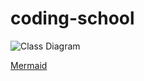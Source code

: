 # coding-school


![Class Diagram](https://mermaid.ink/img/eyJjb2RlIjoiY2xhc3NEaWFncmFtXG4gIFRpcmUgLS1vIENhciA6IEFnZ3JlZ2F0aW9uXG5cdEVuZ2luZSAtLW8gQ2FyIDogQWdncmVnYXRpb25cblx0RG9vciAtLW8gQ2FyIDogQWdncmVnYXRpb25cblx0Q2FyVHlwZSAtLT4gQ2FyXG5cdE1hbnVmYWN0dXJlciAtLSBDYXJcbiAgY2xhc3MgVGlyZXtcblx0XHQrU3RyaW5nIFNpemVcblx0fVxuXHRjbGFzcyBFbmdpbmV7XG5cdFx0LWludCBwc1xuXHRcdCtpbnQgUFNcblx0fVxuICBjbGFzcyBEb29ye1xuXHR9XG5cdGNsYXNzIENhcntcblx0XHQtU3RyaW5nIG1vZGVsXG5cdFx0K1N0cmluZyBNb2RlbFxuICAgIC1MaXN0flRpcmV-IHRpcmVzXG4gICAgK0xpc3R-VGlyZX4gVGlyZXNcbiAgICAtTGlzdH5Eb29yfiBkb29yXG4gICAgK0xpc3R-RG9vcn4gRG9vcnNcbiAgICAtRW5naW5lIGVuZ2luZVxuICAgICtFbmdpbmUgRW5naW5lXG5cdFx0K0RyaXZlKClcblx0fVxuICBjbGFzcyBNYW51ZmFjdHVyZXJ7XG5cdFx0LVN0cmluZyBuYW1lXG5cdFx0K1N0cmluZyBOYW1lXG5cdFx0K0J1aWxkQ2FyKG1vZGVsLCBwcywgY2FyVHlwZSApXG5cdH1cbiAgY2xhc3MgQ2FyVHlwZXtcbiAgICA8PGVudW1lcmF0aW9uPj5cbiAgICBDT1VQRVxuICAgIExJTU9VU0lORVxuXG59IiwibWVybWFpZCI6eyJ0aGVtZSI6ImRlZmF1bHQifSwidXBkYXRlRWRpdG9yIjpmYWxzZX0)



[Mermaid](https://mermaid-js.github.io/mermaid-live-editor/#/edit/eyJjb2RlIjoiY2xhc3NEaWFncmFtXG4gIFRpcmUgLS1vIENhciA6IEFnZ3JlZ2F0aW9uXG5cdEVuZ2luZSAtLW8gQ2FyIDogQWdncmVnYXRpb25cblx0RG9vciAtLW8gQ2FyIDogQWdncmVnYXRpb25cblx0Q2FyVHlwZSAtLT4gQ2FyXG5cdE1hbnVmYWN0dXJlciAtLSBDYXJcbiAgY2xhc3MgVGlyZXtcblx0XHQrU3RyaW5nIFNpemVcblx0fVxuXHRjbGFzcyBFbmdpbmV7XG5cdFx0LWludCBwc1xuXHRcdCtpbnQgUFNcblx0fVxuICBjbGFzcyBEb29ye1xuXHR9XG5cdGNsYXNzIENhcntcblx0XHQtU3RyaW5nIG1vZGVsXG5cdFx0K1N0cmluZyBNb2RlbFxuICAgIC1MaXN0flRpcmV-IHRpcmVzXG4gICAgK0xpc3R-VGlyZX4gVGlyZXNcbiAgICAtTGlzdH5Eb29yfiBkb29yXG4gICAgK0xpc3R-RG9vcn4gRG9vcnNcbiAgICAtRW5naW5lIGVuZ2luZVxuICAgICtFbmdpbmUgRW5naW5lXG5cdFx0K0RyaXZlKClcblx0fVxuICBjbGFzcyBNYW51ZmFjdHVyZXJ7XG5cdFx0LVN0cmluZyBuYW1lXG5cdFx0K1N0cmluZyBOYW1lXG5cdFx0K0J1aWxkQ2FyKG1vZGVsLCBwcywgY2FyVHlwZSApXG5cdH1cbiAgY2xhc3MgQ2FyVHlwZXtcbiAgICA8PGVudW1lcmF0aW9uPj5cbiAgICBDT1VQRVxuICAgIExJTU9VU0lORVxuXG59IiwibWVybWFpZCI6eyJ0aGVtZSI6ImRlZmF1bHQifSwidXBkYXRlRWRpdG9yIjpmYWxzZX0)
